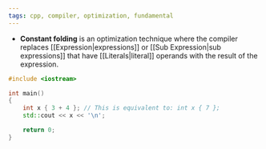 ```yaml
---
tags: cpp, compiler, optimization, fundamental
---
```


- **Constant folding** is an optimization technique where the compiler replaces [[Expression|expressions]] or [[Sub Expression|sub expressions]] that have [[Literals|literal]] operands with the result of the expression.

```cpp
#include <iostream>

int main()
{
	int x { 3 + 4 }; // This is equivalent to: int x { 7 };
	std::cout << x << '\n';

	return 0;
}
```